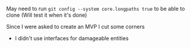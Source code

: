 May need to run `git config --system core.longpaths true` to be able to clone (Will test it when it's done)

Since I were asked to create an MVP I cut some corners
- I didn't use interfaces for damageable entities

